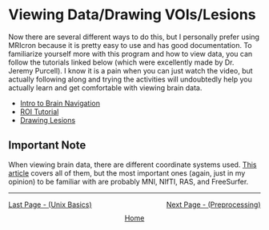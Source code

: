 # Viewing Data/Drawing VOIs/Lesions

Now there are several different ways to do this, but I personally prefer using MRIcron because it is pretty easy to use and has good documentation. To familiarize yourself more with this program and how to view data, you can follow the tutorials linked below (which were excellently made by Dr. Jeremy Purcell). I know it is a pain when you can just watch the video, but actually following along and trying the activities will undoubtedly help you actually learn and get comfortable with viewing brain data.

- [Intro to Brain Navigation](https://youtube.com/playlist?list=PL7wRrNw76u8uaxFUz7SzqyjAocH6-yi_f&si=0G4RD3EQO_YmRkyM)
- [ROI Tutorial](https://www.youtube.com/playlist?list=PL7wRrNw76u8sVO6T9ZvzGiwFpzpJ4tKj-)
- [Drawing Lesions](https://www.youtube.com/playlist?list=PL7wRrNw76u8s0yX7fFNpPlB-SRhnWynQf)

## Important Note

When viewing brain data, there are different coordinate systems used. [This article](https://www.fieldtriptoolbox.org/faq/coordsys/) covers all of them, but the most important ones (again, just in my opinion) to be familiar with are probably MNI, NIfTI, RAS, and FreeSurfer.

 ------------------------------------------------------------------------------------------------
 <div style="display: flex; justify-content: space-between;">
  <a href="unix_basics.md">Last Page - (Unix Basics)</a>
  <a href="preprocessing.md">Next Page - (Preprocessing) </a>
</div>

<div style="text-align: center; margin-top: 10px;">
  <a href="home.md">Home</a>
</div>
